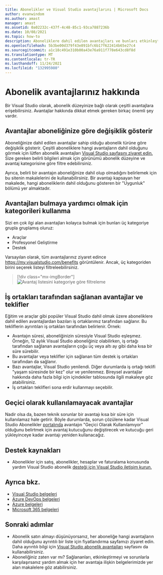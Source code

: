 ```yaml
---
title: Abonelikler ve Visual Studio avantajlarını | Microsoft Docs
author: evanwindom
ms.author: amast
manager: amast
ms.assetid: 0a02232c-437f-4c48-85c1-93ca7887236b
ms.date: 10/08/2021
ms.topic: how-to
description: Aboneliklere dahil edilen avantajları ve bunları etkinleştirmeyi öğrenin.
ms.openlocfilehash: 5b3be00d379f43e891bfc6b17f622414b65e27c4
ms.sourcegitcommit: a1c18c491e310b00a43e76a911f778e643cd8f8d
ms.translationtype: MT
ms.contentlocale: tr-TR
ms.lasthandoff: 11/24/2021
ms.locfileid: "132995980"
---
```

# <a name="about-your-subscription-benefits"></a>Abonelik avantajlarınız hakkında
Bir Visual Studio olarak, abonelik düzeyinize bağlı olarak çeşitli avantajlara erişebilirsiniz. Avantajlar hakkında dikkat etmek gereken birkaç önemli şey vardır.

## <a name="benefits-vary-based-on-your-subscription"></a>Avantajlar aboneliğinize göre değişiklik gösterir 
Aboneliğinize dahil edilen avantajlar sahip olduğu abonelik türüne göre değişiklik gösterir. Çeşitli aboneliklere hangi avantajların dahil olduğunu görmek için lütfen abonelik avantajları [Visual Studio sayfasını ziyaret edin.](https://visualstudio.microsoft.com/vs/benefits/) Size gereken belirli bilgileri almak için görünümü abonelik düzeyine ve avantaj kategorisine göre filtre edebilirsiniz. 

Ayrıca, belirli bir avantajın aboneliğinize dahil olup olmadığını belirlemek için bu sitenin makalelerini de kullanabilirsiniz. Bir avantajı kapsayan her makalede, hangi aboneliklerin dahil olduğunu gösteren bir "Uygunluk" bölümü yer almaktadır.

## <a name="use-categories-to-help-find-benefits"></a>Avantajları bulmaya yardımcı olmak için kategorileri kullanma
Sizi en çok ilgi alan avantajları kolayca bulmak için bunları üç kategoriye grupla gruplamış oluruz: 
- Araçlar
- Profesyonel Geliştirme
- Destek

Varsayılan olarak, tüm avantajlarınız ziyaret edince <https://my.visualstudio.com/benefits> görüntülenir. Ancak, üç kategoriden birini seçerek listeyi filtreleebilirsiniz.

   > [!div class="mx-imgBorder"]
   > ![Avantaj listesini kategoriye göre filtreleme](_img/about-benefits/categories.png "Kullanılabilir avantajlar listesini filtrelemek için bir kategori seçin.")

## <a name="benefits-and-offers-provided-by-partners"></a>İş ortakları tarafından sağlanan avantajlar ve teklifler
Eğitim ve araçlar gibi popüler Visual Studio dahil olmak üzere aboneliklere dahil edilen avantajlardan bazıları iş ortaklarımız tarafından sağlanır. Bu tekliflerin ayrıntıları iş ortakları tarafından belirlenir. Örnek:
- Avantajın süresi, aboneliğinizin süresiyle Visual Studio eşleşmez. Örneğin, 12 aylık Visual Studio aboneliğiniz olabilirken, iş ortağı tarafından sağlanan avantajların çoğu üç veya altı ay gibi daha kısa bir süre sürebilir.
- Bu avantajlar veya teklifler için sağlanan tüm destek iş ortakları tarafından da sağlanır.
- Bazı avantajlar, Visual Studio yenilendi. Diğer durumlarda iş ortağı teklifi "yaşam süresinde bir kez" olur ve yenilenmez. Bireysel avantajlar hakkında daha fazla bilgi için içindekiler tablosunda ilgili makaleye göz atabilirsiniz.
- İş ortakları teklifleri sona erdir kullanmayı seçebilir. 

## <a name="benefits-that-become-temporarily-unavailable"></a>Geçici olarak kullanılamayacak avantajlar
Nadir olsa da, bazen teknik sorunlar bir avantajı kısa bir süre için kullanılamaz hale getirir. Böyle durumlarda, sorun çözülene kadar Visual Studio Abonelikler [portalında](https://my.visualstudio.com/benefits) avantajın "Geçici Olarak Kullanılamıyor" olduğunu belirtmek için avantaj kutucuğunu değiştirecek ve kutucuğu geri yükleyinceye kadar avantajı yeniden kullanacağız.

## <a name="support-resources"></a>Destek kaynakları
- Abonelikler için satış, abonelikler, hesaplar ve faturalama konusunda yardım Visual Studio abonelik [desteği için Visual Studio iletişim kurun.](https://aka.ms/vssubscriberhelp)

## <a name="see-also"></a>Ayrıca bkz.
- [Visual Studio belgeleri](/visualstudio/)
- [Azure DevOps belgeleri](/azure/devops/)
- [Azure belgeleri](/azure/)
- [Microsoft 365 belgeleri](/microsoft-365/)

## <a name="next-steps"></a>Sonraki adımlar
- Abonelik satın almayı düşünüyorsanız, her aboneliğe hangi avantajların dahil olduğunu ayrıntılı bir liste için fiyatlandırma sayfamızı ziyaret edin. Daha ayrıntılı bilgi için [Visual Studio abonelik avantajları](https://visualstudio.microsoft.com/vs/benefits/) sayfasını da kullanabilirsiniz.
- Aboneliğiniz zaten var mı?  Sağlananları, etkinleştirmeyi ve sorunlarla karşılaşırsanız yardım almak için her avantaja ilişkin belgelerimizde yer alan makalelere göz atabilirsiniz. 

